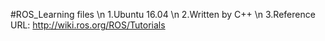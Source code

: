 #ROS_Learning files	\n
1.Ubuntu 16.04 \n
2.Written by C++ \n 
3.Reference URL:  http://wiki.ros.org/ROS/Tutorials
